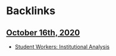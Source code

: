 
# Backlinks
## [October 16th, 2020](<October 16th, 2020.md>)
- [Student Workers: Institutional Analysis](<Student Workers: Institutional Analysis.md>)

